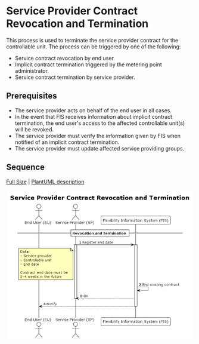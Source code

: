 # Service Provider Contract Revocation and Termination

This process is used to terminate the service provider contract for the
controllable unit. The process can be triggered by one of the following:

- Service contract revocation by end user.
- Implicit contract termination triggered by the metering point administrator.
- Service contract termination by service provider.

## Prerequisites

- The service provider acts on behalf of the end user in all cases.
- In the event that FIS receives information about implicit contract
  termination, the end user's access to the affected controllable unit(s) will
  be revoked.
- The service provider must verify the information given by FIS when notified
  of an implicit contract termination.
- The service provider must update affected service providing groups.

## Sequence

[Full Size](../diagrams/revocation.png) |
[PlantUML description](../diagrams/revocation.plantuml)

![Service Provider contract and termination](../diagrams/revocation.png)
